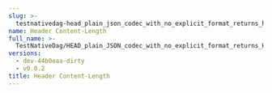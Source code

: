 ```yaml
---
slug: >-
  testnativedag-head_plain_json_codec_with_no_explicit_format_returns_http_200-header_content-length
name: Header Content-Length
full_name: >-
  TestNativeDag/HEAD_plain_JSON_codec_with_no_explicit_format_returns_HTTP_200/Header_Content-Length
versions:
  - dev-44b0eaa-dirty
  - v0.0.2
title: Header Content-Length
---
```


